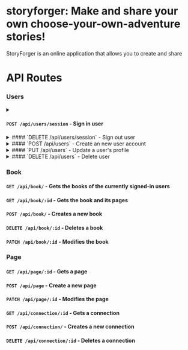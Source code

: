 # storyforger: Make and share your own choose-your-own-adventure stories!

StoryForger is an online application that allows you to create and share 

# API Routes

### Users

<details>
<summary>

#### `POST /api/users/session` - Sign in user
</summary>

**Body**

- `username` _{string}_ - The user's username
- `password` _{string}_ - The user's password

**Returns**

- A success message
- An object with user's details (without password)

**Throws**

- `403` if the user is already logged in
- `400` if username or password is not in correct format format or missing in the req
- `401` if the user login credentials are invalid
</details>

<details>
<summary>
#### `DELETE /api/users/session` - Sign out user

</summary>

**Returns**

- A success message

**Throws**

- `403` if user is not logged in
</details>

<details>
<summary>
#### `POST /api/users` - Create an new user account
</summary>

**Body**

- `username` _{string}_ - The user's username
- `password` _{string}_ - The user's password

**Returns**

- A success message
- An object with the created user's details (without password)

**Throws**

- `403` if there is a user already logged in
- `400` if username or password is in the wrong format
- `409` if username is already in use
</details>

<details>
<summary>
#### `PUT /api/users` - Update a user's profile
</summary>

**Body** _(no need to add fields that are not being changed)_

- `username` _{string}_ - The user's username
- `password` _{string}_ - The user's password

**Returns**

- A success message
- An object with the update user details (without password)

**Throws**

- `403` if the user is not logged in
- `400` if username or password is in the wrong format
- `409` if the username is already in use
</details>

<details>
<summary>
#### `DELETE /api/users` - Delete user
</summary>

**Returns**

- A success message

**Throws**

- `403` if the user is not logged in
</details>

### Book

#### `GET /api/book/` - Gets the books of the currently signed-in users

#### `GET /api/book/:id` - Gets the book and its pages
#### `POST /api/book/` - Creates a new book

#### `DELETE /api/book/:id` - Deletes a book

#### `PATCH /api/book/:id` - Modifies the book

### Page

#### `GET /api/page/:id` - Gets a page

#### `POST /api/page` - Create a new page

#### `PATCH /api/page/:id` - Modifies the page

#### `GET /api/connection/:id` - Gets a connection

#### `POST /api/connection/` - Creates a new connection

#### `DELETE /api/connection/:id` - Deletes a connection